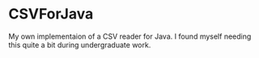 # CSVForJava

My own implementaion of a CSV reader for Java.  I found myself needing this quite a bit during undergraduate work.
